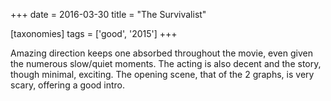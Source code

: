 +++
date = 2016-03-30
title = "The Survivalist"

[taxonomies]
tags = ['good', '2015']
+++

Amazing direction keeps one absorbed throughout the movie, even given
the numerous slow/quiet moments. The acting is also decent and the
story, though minimal, exciting. The opening scene, that of the 2
graphs, is very scary, offering a good intro.
